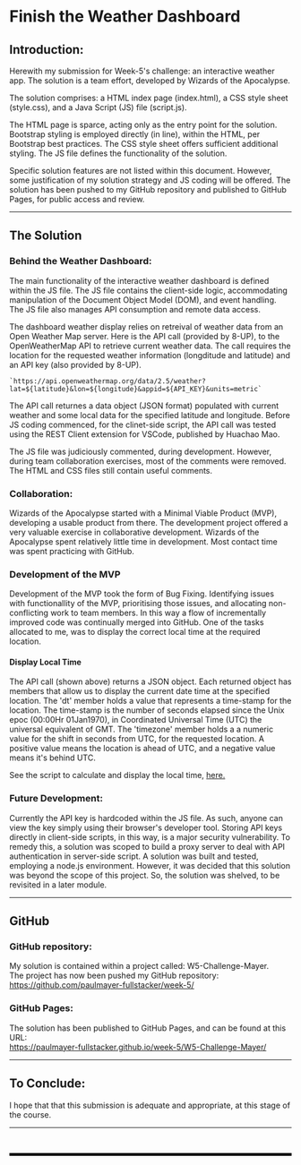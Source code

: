 # Finish the Weather Dashboard

## Introduction:

Herewith my submission for Week-5's challenge: an interactive weather app. The solution is a team effort, developed by Wizards of the Apocalypse.  

The solution comprises: a HTML index page (index.html), a CSS style sheet (style.css), and a Java Script (JS) file (script.js).

The HTML page is sparce, acting only as the entry point for the solution. Bootstrap styling is employed directly (in line), within the HTML, per Bootstrap best practices. The CSS style sheet offers sufficient additional styling. The JS file defines the functionality of the solution.

Specific solution features are not listed within this document. However, some justification of my solution strategy and JS coding will be offered.
The solution has been pushed to my GitHub repository and published to GitHub Pages, for public access and review.

---

## The Solution

### Behind the Weather Dashboard:

The main functionality of the interactive weather dashboard is defined within the JS file. The JS file contains the client-side logic, accommodating manipulation of the Document Object Model (DOM), and event handling. The JS file also manages API consumption and remote data access.   

The dashboard weather display relies on retreival of weather data from an Open Weather Map server. Here is the API call (provided by 8-UP), to the OpenWeatherMap API to retrieve current weather data. The call requires the location for the requested weather information (longditude and latitude) and an API key (also provided by 8-UP).  

    `https://api.openweathermap.org/data/2.5/weather?lat=${latitude}&lon=${longitude}&appid=${API_KEY}&units=metric`

The API call returnes a data object (JSON format) populated with current weather and some local data for the specified latitude and longitude. Before JS coding commenced, for the clinet-side script, the API call was tested using the REST Client extension for VSCode, published by Huachao Mao.

The JS file was judiciously commented, during development. However, during team collaboration exercises, most of the comments were removed. The HTML and CSS files still contain useful comments.  

### Collaboration:

Wizards of the Apocalypse started with a Minimal Viable Product (MVP), developing a usable product from there. The development project offered a very valuable exercise in collaborative development. Wizards of the Apocalypse spent relatively little time in development. Most contact time was spent practicing with GitHub.

### Development of the MVP

Development of the MVP took the form of Bug Fixing. Identifying issues with functionallity of the MVP, prioritising those issues, and allocating non-conflicting work to team members. In this way a flow of incrementally improved code was continually merged into GitHub. One of the tasks allocated to me, was to display the correct local time at the required location.

#### Display Local Time

The API call (shown above) returns a JSON object. Each returned object has members that allow us to display the current date time at the specified location. The 'dt' member holds a value that represents a time-stamp for the location. The time-stamp is the number of seconds elapsed since the Unix epoc (00:00Hr 01Jan1970), in Coordinated Universal Time (UTC) the universal equivalent of GMT. The 'timezone' member holds a a numeric value for the shift in seconds from UTC, for the requested location. A positive value means the location is ahead of UTC, and a negative value means it's behind UTC.

See the script to calculate and display the local time, <a href="https://github.com/paulmayer-fullstacker/week-5/blob/main/W5-Challenge-Mayer/script.js#L170" target="_blank"> here.</a>

### Future Development:

Currently the API key is hardcoded within the JS file. As such, anyone can view the key simply using their browser's developer tool. Storing API keys directly in client-side scripts, in this way, is a major security vulnerability. To remedy this, a solution was scoped to build a proxy server to deal with API authentication in server-side script. A solution was built and tested, employing a node.js environment. However, it was decided that this solution was beyond the scope of this project. So, the solution was shelved, to be revisited in a later module.

---

## GitHub

### GitHub repository:

My solution is contained within a project called: W5-Challenge-Mayer.  
The project has now been pushed my GitHub repository: https://github.com/paulmayer-fullstacker/week-5/


### GitHub Pages:

The solution has been published to GitHub Pages, and can be found at this URL:  
https://paulmayer-fullstacker.github.io/week-5/W5-Challenge-Mayer/

---

## To Conclude:

I hope that that this submission is adequate and appropriate, at this stage of the course.

---

<br/>

<hr style="height: 5px; background-color: black; border: none;">
